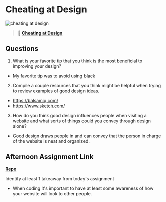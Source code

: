 # Cheating at Design

![cheating at design](https://bcw.blob.core.windows.net/public/img/courses/5247609446691139)

> **📖 [Cheating at Design](https://codeworksacademy.com/fs-student-guide/resources/wk1/04-Cheating-at-Design)**

## Questions

1. What is your favorite tip that you think is the most beneficial to improving your design?
- My favorite tip was to avoid using black

2. Compile a couple resources that you think might be helpful when trying to review examples of good design ideas.
- https://balsamiq.com/
- https://www.sketch.com/

3. How do you think good design influences people when visiting a website and what sorts of things could you convey through design alone?
- Good design draws people in and can convey that the person in charge of the website is neat and organized.

## Afternoon Assignment Link

**[Repo](https://github.com/Lumine3449/<ASSIGNMENT_REPO>)**

Identify at least 1 takeaway from today's assignment
- When coding it's important to have at least some awareness of how your website will look to other people.